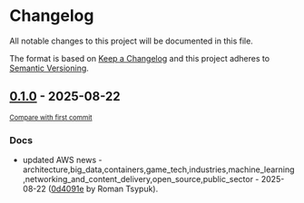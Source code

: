 # Changelog

All notable changes to this project will be documented in this file.

The format is based on [Keep a Changelog](http://keepachangelog.com/en/1.0.0/)
and this project adheres to [Semantic Versioning](http://semver.org/spec/v2.0.0.html).

<!-- insertion marker -->
## [0.1.0](https://github.com/tsypuk/aws-news/releases/tag/ver-2025-08-220.1.0) - 2025-08-22

<small>[Compare with first commit](https://github.com/tsypuk/aws-news/compare/82f1cb9230acb09f0e91f7abe2910ed7ccec699b...ver-2025-08-22)</small>

### Docs

- updated AWS news - architecture,big_data,containers,game_tech,industries,machine_learning,networking_and_content_delivery,open_source,public_sector - 2025-08-22 ([0d4091e](https://github.com/tsypuk/aws-news/commit/0d4091eb61152e25a41629cc2cd356c2c5871b2d) by Roman Tsypuk).

